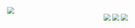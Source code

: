 <img src="https://capsule-render.vercel.app/api?type=waving&color=auto&height=200&section=header&text=Hello!&fontSize=90" />
<div align="center">
	<img src="https://img.shields.io/badge/Java-007396?style=flat&logo=Java&logoColor=white" />
	<img src="https://img.shields.io/badge/HTML5-E34F26?style=flat&logo=HTML5&logoColor=white" />
	<img src="https://img.shields.io/badge/CSS3-1572B6?style=flat&logo=CSS3&logoColor=white" />
</div>
<!--
**JoHojeong/JoHojeong** is a ✨ _special_ ✨ repository because its `README.md` (this file) appears on your GitHub profile.

Here are some ideas to get you started:
d
- 🔭 I’m currently working on ...
- 🌱 I’m currently learning ...
- 👯 I’m looking to collaborate on ...
- 🤔 I’m looking for help with ...
- 💬 Ask me about ...
- 📫 How to reach me: ...
- 😄 Pronouns: ...
- ⚡ Fun fact: ...
-->
